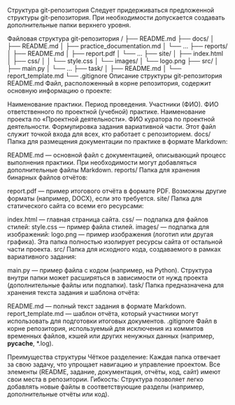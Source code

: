 Структура git-репозитория
Следует придерживаться предложенной структуры git-репозитория. При необходимости допускается создавать дополнительные папки верхнего уровня.

Файловая структура git-репозитория
/
├── README.md
├── docs/
│   ├── README.md
│   ├── practice_documentation.md
│   └── ...
├── reports/
│   ├── README.md
│   ├── report.pdf
│   └── ...
├── site/
│   ├── index.html
│   ├── css/
│   │   └── style.css
│   └── images/
│       └── logo.png
├── src/
│   ├── main.py
│   └── ...
├── task/
│   ├── README.md
│   └── report_template.md
└── .gitignore
Описание структуры git-репозитория
README.md Файл, расположенный в корне репозитория, содержит основную информацию о проекте:

Наименование практики.
Период проведения.
Участники (ФИО).
ФИО ответственного по проектной (учебной) практике.
Наименование проекта по «Проектной деятельности».
ФИО куратора по проектной деятельности.
Формулировка задания вариативной части. Этот файл служит точкой входа для всех, кто работает с репозиторием.
docs/ Папка для размещения документации по практике в формате Markdown:

README.md — основной файл с документацией, описывающий процесс выполнения практики.
При необходимости могут добавляться дополнительные файлы Markdown.
reports/ Папка для хранения бинарных файлов отчётов:

report.pdf — пример итогового отчёта в формате PDF.
Возможны другие форматы (например, DOCX), если это требуется.
site/ Папка для статического сайта со всеми его ресурсами:

index.html — главная страница сайта.
css/ — подпапка для файлов стилей:
style.css — пример файла стилей.
images/ — подпапка для изображений:
logo.png — пример изображения (логотип или другая графика). Эта папка полностью изолирует ресурсы сайта от остальной части проекта.
src/ Папка для исходного кода, создаваемого в рамках вариативного задания:

main.py — пример файла с кодом (например, на Python).
Структура внутри папки может расширяться в зависимости от нужд проекта (дополнительные файлы или подпапки).
task/ Папка предназначена для хранения текста задания и шаблона отчёта:

README.md — полный текст задания в формате Markdown.
report_template.md — шаблон отчёта, который участники могут использовать для подготовки итоговых документов.
.gitignore Файл в корне репозитория, используемый для исключения из коммитов временных файлов, кэшей или других ненужных данных (например, __pycache__, *.log).

Преимущества структуры
Чёткое разделение: Каждая папка отвечает за свою задачу, что упрощает навигацию и управление проектом. Все элементы (README, задание, документация, отчёты, код, сайт) имеют свои места в репозитории.
Гибкость: Структура позволяет легко добавлять новые файлы в соответствующие разделы (например, дополнительные отчёты или код).
